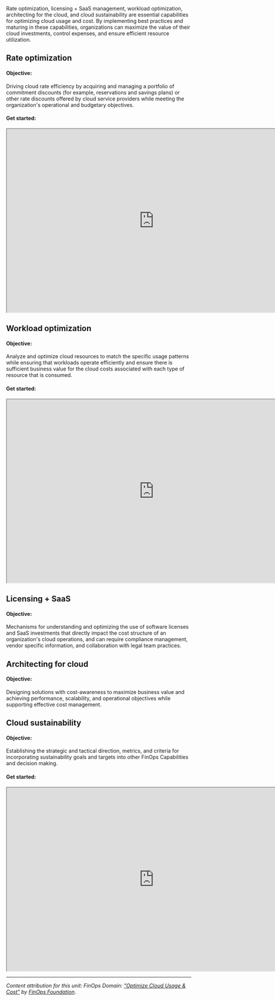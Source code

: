Rate optimization, licensing + SaaS management, workload optimization, architecting for the cloud, and cloud sustainability are essential capabilities for optimizing cloud usage and cost. By implementing best practices and maturing in these capabilities, organizations can maximize the value of their cloud investments, control expenses, and ensure efficient resource utilization.

<!-- Video placeholder: Overview MS solutions the capabilities in this domain. -->

## Rate optimization

#### Objective:

Driving cloud rate efficiency by acquiring and managing a portfolio of commitment discounts (for example, reservations and savings plans) or other rate discounts offered by cloud service providers while meeting the organization's operational and budgetary objectives.

#### Get started:

<iframe title="FinOps Interactive Guide for Managing commitment-based discounts." src="https://mslearn.cloudguides.com/guides/FinOps%20on%20Azure%20Exercise%208%20-%20Manage%20commitment-based%20discounts" width="800" height="500"></iframe>

## Workload optimization

#### Objective:

Analyze and optimize cloud resources to match the specific usage patterns while ensuring that workloads operate efficiently and ensure there is sufficient business value for the cloud costs associated with each type of resource that is consumed.

#### Get started:

<iframe title="FinOps Interactive Guide for Resource utilization and efficiency." src="https://mslearn.cloudguides.com/guides/FinOps%20on%20Azure%20Exercise%204%20-%20Resource%20utilization%20and%20efficiency" width="800" height="500"></iframe>

## Licensing + SaaS

#### Objective:

Mechanisms for understanding and optimizing the use of software licenses and SaaS investments that directly impact the cost structure of an organization's cloud operations, and can require compliance management, vendor specific information, and collaboration with legal team practices.

## Architecting for cloud

#### Objective:

Designing solutions with cost-awareness to maximize business value and achieving performance, scalability, and operational objectives while supporting effective cost management.

## Cloud sustainability

#### Objective:

Establishing the strategic and tactical direction, metrics, and criteria for incorporating sustainability goals and targets into other FinOps Capabilities and decision making. 

#### Get started:

<iframe title="FinOps Interactive Guide for Optimize Carbon Emissions." src="https://mslearn.cloudguides.com/guides/FinOps%20on%20Azure%20Exercise%209%20-%20Carbon%20emission%20optimization" width="800" height="500"></iframe>

----------

_Content attribution for this unit: FinOps Domain: ["Optimize Cloud Usage & Cost"](https://www.finops.org/framework/domains/optimize-cloud-usage-cost/) by [FinOps Foundation](https://www.finops.org/)_.
